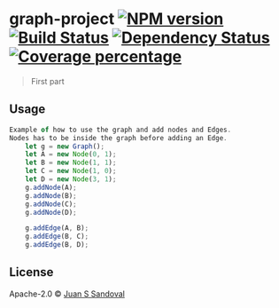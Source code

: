 # graph-project [![NPM version][npm-image]][npm-url] [![Build Status][travis-image]][travis-url] [![Dependency Status][daviddm-image]][daviddm-url] [![Coverage percentage][coveralls-image]][coveralls-url]
> First part



## Usage

```js
Example of how to use the graph and add nodes and Edges.
Nodes has to be inside the graph before adding an Edge.
    let g = new Graph();
    let A = new Node(0, 1);
    let B = new Node(1, 1);
    let C = new Node(1, 0);
    let D = new Node(3, 1);
    g.addNode(A);
    g.addNode(B);
    g.addNode(C);
    g.addNode(D);

    g.addEdge(A, B);
    g.addEdge(B, C);
    g.addEdge(B, D);

```
## License

Apache-2.0 © [Juan S Sandoval](http://sas.rochester.edu/chm/groups/huo/juan-sebastian-sandoval/)


[npm-image]: https://badge.fury.io/js/graph-project.svg
[npm-url]: https://npmjs.org/package/graph-project
[travis-image]: https://travis-ci.org/jsandov4/graph-project.svg?branch=master
[travis-url]: https://travis-ci.org/jsandov4/graph-project
[daviddm-image]: https://david-dm.org/jsandov4/graph-project.svg?theme=shields.io
[daviddm-url]: https://david-dm.org/jsandov4/graph-project
[coveralls-image]: https://coveralls.io/repos/jsandov4/graph-project/badge.svg
[coveralls-url]: https://coveralls.io/r/jsandov4/graph-project
